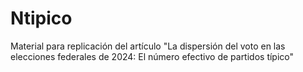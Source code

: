 # Ntipico
Material para replicación del artículo "La dispersión del voto en las elecciones federales de 2024: El número efectivo de partidos típico"
